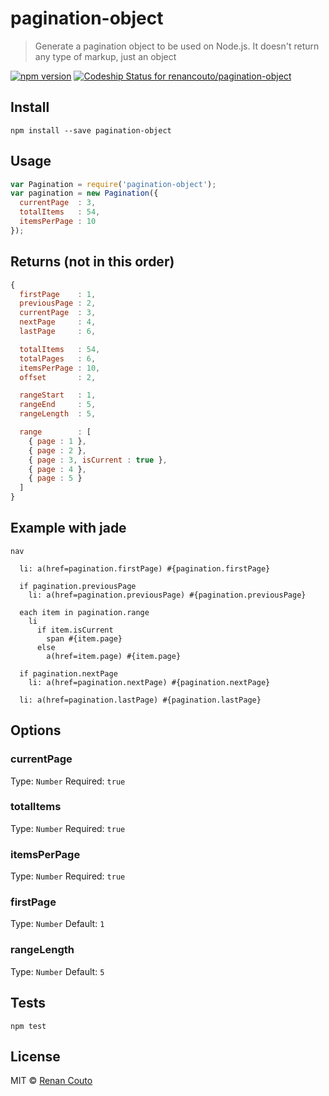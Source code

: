 # pagination-object
> Generate a pagination object to be used on Node.js. It doesn't return any type
of markup, just an object

[![npm version](https://badge.fury.io/js/pagination-object.svg)](http://badge.fury.io/js/pagination-object)
[![Codeship Status for renancouto/pagination-object](https://codeship.com/projects/927c9970-af96-0132-a853-0e5ba92aabbb/status?branch=master)](https://codeship.com/projects/69258)

## Install
```
npm install --save pagination-object
```

## Usage
```js
var Pagination = require('pagination-object');
var pagination = new Pagination({
  currentPage  : 3,
  totalItems   : 54,
  itemsPerPage : 10
});
```

## Returns (not in this order)
```js
{
  firstPage    : 1,
  previousPage : 2,
  currentPage  : 3,
  nextPage     : 4,
  lastPage     : 6,

  totalItems   : 54,
  totalPages   : 6,
  itemsPerPage : 10,
  offset       : 2,

  rangeStart   : 1,
  rangeEnd     : 5,
  rangeLength  : 5,

  range        : [
    { page : 1 },
    { page : 2 },
    { page : 3, isCurrent : true },
    { page : 4 },
    { page : 5 }
  ]
}
```

## Example with jade
```jade
nav

  li: a(href=pagination.firstPage) #{pagination.firstPage}

  if pagination.previousPage
    li: a(href=pagination.previousPage) #{pagination.previousPage}

  each item in pagination.range
    li
      if item.isCurrent
        span #{item.page}
      else
        a(href=item.page) #{item.page}

  if pagination.nextPage
    li: a(href=pagination.nextPage) #{pagination.nextPage}

  li: a(href=pagination.lastPage) #{pagination.lastPage}
```

## Options
### currentPage

Type: `Number`
Required: `true`

### totalItems

Type: `Number`
Required: `true`

### itemsPerPage

Type: `Number`
Required: `true`

### firstPage

Type: `Number`
Default: `1`

### rangeLength

Type: `Number`
Default: `5`

## Tests
```
npm test
```

## License

MIT © [Renan Couto](https://github.com/renancouto)
